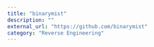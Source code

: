 ```yaml
---
title: "binarymist"
description: ""
external_url: "https://github.com/binarymist"
category: "Reverse Engineering"
---
```


